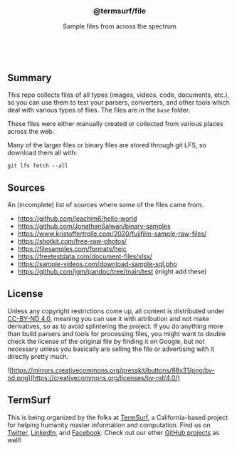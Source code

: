 
<br/>
<br/>
<br/>
<br/>
<br/>
<br/>
<br/>

<h3 align='center'>@termsurf/file</h3>
<p align='center'>
  Sample files from across the spectrum
</p>

<br/>
<br/>
<br/>

## Summary

This repo collects files of all types (images, videos, code, documents, etc.), so you can use them to test your parsers, converters, and other tools which deal with various types of files. The files are in the `base` folder.

These files were either manually created or collected from various places across the web.

Many of the larger files or binary files are stored through git LFS, so download them all with:

```
git lfs fetch --all
```

## Sources

An (incomplete) list of sources where some of the files came from.

- https://github.com/leachim6/hello-world
- https://github.com/JonathanSalwan/binary-samples
- https://www.kristoffertrolle.com/2020/fujifilm-sample-raw-files/
- https://shotkit.com/free-raw-photos/
- https://filesamples.com/formats/heic
- https://freetestdata.com/document-files/xlsx/
- https://sample-videos.com/download-sample-sql.php
- https://github.com/jgm/pandoc/tree/main/test (might add these)

## License

Unless any copyright restrictions come up, all content is distributed under [CC-BY-ND 4.0](https://creativecommons.org/licenses/by-nd/4.0/), meaning you can use it with attribution and not make derivatives, so as to avoid splintering the project. If you do anything more than build parsers and tools for processing files, you might want to double check the license of the original file by finding it on Google, but not necessary unless you basically are selling the file or advertising with it directly pretty much.

![https://mirrors.creativecommons.org/presskit/buttons/88x31/png/by-nd.png](https://creativecommons.org/licenses/by-nd/4.0/)

## TermSurf

This is being organized by the folks at [TermSurf](https://term.surf), a
California-based project for helping humanity master information and
computation. Find us on [Twitter](https://twitter.com/termsurf),
[LinkedIn](https://www.linkedin.com/company/termsurf), and
[Facebook](https://www.facebook.com/termsurf). Check out our other
[GitHub projects](https://github.com/termsurf) as well!
